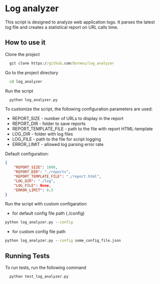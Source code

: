 # Log analyzer

This script is designed to analyze web application logs. It parses the latest log file and creates a statistical report on URL calls time.


## How to use it

Clone the project

```cmd
  git clone https://github.com/Dormou/log_analyzer
```

Go to the project directory

```cmd
  cd log_analyzer
```

Run the script

```cmd
  python log_analyzer.py
```

To customize the script, the following configuration parameters are used:
* REPORT_SIZE - number of URLs to display in the report
* REPORT_DIR - folder to save reports
* REPORT_TEMPLATE_FILE - path to the file with report HTML-template
* LOG_DIR - folder with log files
* LOG_FILE - path to the file for script logging
* ERROR_LIMIT - allowed log parsing error rate

Default configuration:
```json
{
    "REPORT_SIZE": 1000,
    "REPORT_DIR": "./reports",
    "REPORT_TEMPLATE_FILE": "./report.html",
    "LOG_DIR": "./log",
    "LOG_FILE": None,
    "ERROR_LIMIT": 0.5
}
```

Run the script with custom configaration
* for default config file path (./config)
```cmd
python log_analyzer.py --config
```
* for custom config file path
```cmd
python log_analyzer.py --config some_config_file.json
```


## Running Tests

To run tests, run the following command

```cmd
  python test_log_analyzer.py
```

